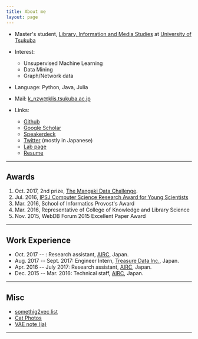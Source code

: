 ```yaml
---
title: About me
layout: page
---
```


- Master's student, [Library, Information and Media Studies](http://www.slis.tsukuba.ac.jp/grad/) at [University of Tsukuba](http://www.tsukuba.ac.jp/en/)

- Interest:
  - Unsupervised Machine Learning
  - Data Mining
  - Graph/Network data

- Language: Python, Java, Julia

- Mail: [k_nzw@klis.tsukuba.ac.jp](mailto:k_nzw@klis.tsukuba.ac.jp)

- Links:
  - [Github](http://github.com/nzw0301)
  - [Google Scholar](https://scholar.google.co.jp/citations?user=DSdjj8AAAAAJ&hl=en)
  - [Speakerdeck](https://speakerdeck.com/nzw0301)
  - [Twitter](https://twitter.com/nzw0301) (mostly in Japanese)
  - [Lab page](http://wkblab.github.io/)
  - [Resume](https://www.dropbox.com/s/s7yyexl2f706r47/main.pdf?dl=0)

---

## Awards

1. Oct. 2017, 2nd prize, [The Mangaki Data Challenge](http://research.mangaki.fr/2017/10/08/mangaki-data-challenge-winners-en/).
1. Jul. 2016, [IPSJ Computer Science Research Award for Young Scientists](https://www.ipsj.or.jp/award/cs-awardee-2016.html)
1. Mar. 2016, School of Informatics Provost's Award
1. Mar. 2016, Representative of College of Knowledge and Library Science
1. Nov. 2015, WebDB Forum 2015 Excellent Paper Award

----

## Work Experience

- Oct. 2017 -- : Research assistant, [AIRC](http://www.airc.aist.go.jp/en/), Japan.
- Aug. 2017 -- Sept. 2017: Engineer Intern, [Treasure Data Inc.](https://www.treasuredata.com/), Japan.
- Apr. 2016 -- July 2017: Research assistant, [AIRC](http://www.airc.aist.go.jp/en/), Japan.
- Dec. 2015 -- Mar. 2016: Technical staff, [AIRC](http://www.airc.aist.go.jp/en/), Japan.

---

## Misc

- [somethig2vec list](https://gist.github.com/nzw0301/333afc00bd508501268fa7bf40cafe4e)
- [Cat Photos](https://goo.gl/photos/LRmdx4dJQEZqvrQJ7)
- [VAE note (ja)](http://localhost:4000/notes/vae.pdf)

---
